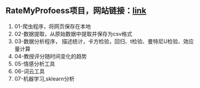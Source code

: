 ## RateMyProfoess项目，网站链接：[link](http://www.ratemyprofessors.com/)

1. 01-爬虫程序，将网页保存在本地
2. 02-数据提取，从原始数据中提取并保存为csv格式
3. 03-数据分析程序， 描述统计，卡方检验，回归、t检验、曼特尼U检验、效应量计算
4. 04-教授评分随时间变化的趋势
5. 05-情感分析工具
5. 06-词云工具
7. 07-机器学习,sklearn分析
